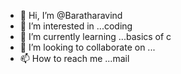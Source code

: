 - 👋 Hi, I’m @Baratharavind
- 👀 I’m interested in ...coding
- 🌱 I’m currently learning ...basics of c
- 💞️ I’m looking to collaborate on ...
- 📫 How to reach me ...mail

<!---
Baratharavind/Baratharavind is a ✨ special ✨ repository because its `README.md` (this file) appears on your GitHub profile.
You can click the Preview link to take a look at your changes.
--->
